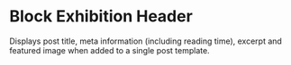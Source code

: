# Block Exhibition Header

Displays post title, meta information (including reading time), excerpt and featured image when added to a single post template.
